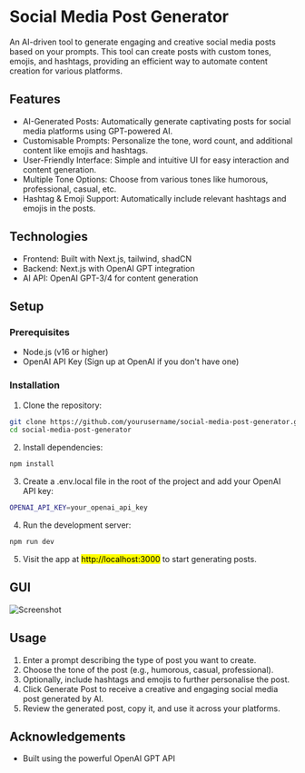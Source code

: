 # Social Media Post Generator
An AI-driven tool to generate engaging and creative social media posts based on your prompts. This tool can create posts with custom tones, emojis, and hashtags, providing an efficient way to automate content creation for various platforms.

## Features
- AI-Generated Posts: Automatically generate captivating posts for social media platforms using GPT-powered AI.
- Customisable Prompts: Personalize the tone, word count, and additional content like emojis and hashtags.
- User-Friendly Interface: Simple and intuitive UI for easy interaction and content generation.
- Multiple Tone Options: Choose from various tones like humorous, professional, casual, etc.
- Hashtag & Emoji Support: Automatically include relevant hashtags and emojis in the posts.

## Technologies
- Frontend: Built with Next.js, tailwind, shadCN
- Backend: Next.js with OpenAI GPT integration
- AI API: OpenAI GPT-3/4 for content generation

## Setup

### Prerequisites

- Node.js (v16 or higher)
- OpenAI API Key (Sign up at OpenAI if you don't have one)

### Installation
1. Clone the repository:
```bash
git clone https://github.com/yourusername/social-media-post-generator.git
cd social-media-post-generator
```
2. Install dependencies:
```bash
npm install
```
3. Create a .env.local file in the root of the project and add your OpenAI API key:
```bash
OPENAI_API_KEY=your_openai_api_key
```
4. Run the development server:
```bash
npm run dev
```
5. Visit the app at <mark>http://localhost:3000</mark>  to start generating posts.

## GUI
![Screenshot](https://github.com/user-attachments/assets/68a58aa4-5d76-4b07-9dd2-4909b25732f3)

## Usage
1. Enter a prompt describing the type of post you want to create.
2. Choose the tone of the post (e.g., humorous, casual, professional).
3. Optionally, include hashtags and emojis to further personalise the post.
4. Click Generate Post to receive a creative and engaging social media post generated by AI.
5. Review the generated post, copy it, and use it across your platforms.

## Acknowledgements
- Built using the powerful OpenAI GPT API


